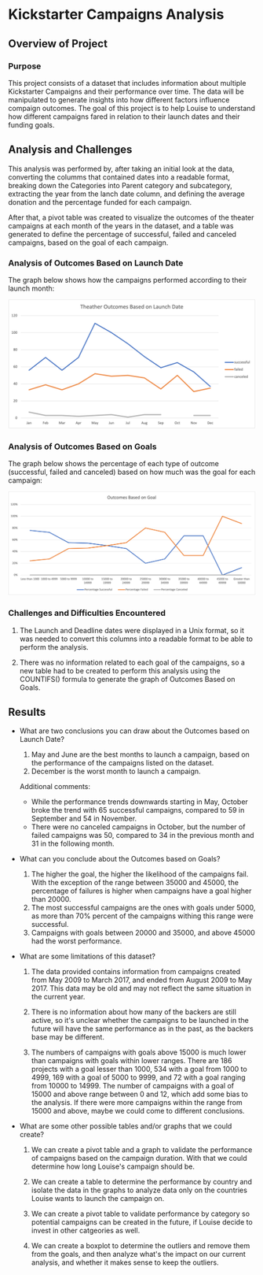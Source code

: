 # Kickstarter Campaigns Analysis

## Overview of Project

### Purpose
This project consists of a dataset that includes information about multiple Kickstarter Campaigns and their performance over time. The data will be manipulated to generate insights into how different factors influence compaign outcomes. The goal of this project is to help Louise to understand how different campaigns fared in relation to their launch dates and their funding goals. 

## Analysis and Challenges

This analysis was performed by, after taking an initial look at the data, converting the columms that contained dates into a readable format, breaking down the Categories into Parent category and subcategory, extracting the year from the lanch date column, and defining the average donation and the percentage funded for each campaign.

After that, a pivot table was created to visualize the outcomes of the theater campaigns at each month of the years in the dataset, and a table was generated to define the percentage of successful, failed and canceled campaigns, based on the goal of each campaign.

### Analysis of Outcomes Based on Launch Date

The graph below shows how the campaigns performed according to their launch month:

![Figure 1. Theater Outcomes based on Launch Date](https://github.com/ericosabino/kickstarter-analysis/blob/main/resources/Theater_Outcomes_vs_Launch.png)


### Analysis of Outcomes Based on Goals

The graph below shows the percentage of each type of outcome (successful, failed and canceled) based on how much was the goal for each campaign:

![Figure 2. Outcomes based on Goals](https://github.com/ericosabino/kickstarter-analysis/blob/main/resources/Outcomes_vs_Goals.png)


### Challenges and Difficulties Encountered

1. The Launch and Deadline dates were displayed in a Unix format, so it was needed to convert this columns into a readable format to be able to perform the analysis.

2. There was no information related to each goal of the campaigns, so a new table had to be created to perform this analysis using the COUNTIFS() formula to generate the graph of Outcomes Based on Goals.

## Results

- What are two conclusions you can draw about the Outcomes based on Launch Date?

   1. May and June are the best months to launch a campaign, based on the performance of the campaigns listed on the dataset.
   2. December is the worst month to launch a campaign.

   Additional comments:
   - While the performance trends downwards starting in May, October broke the trend with 65 successful campaigns, compared to 59 in September and 54 in November.
   - There were no canceled campaigns in October, but the number of failed campaigns was 50, compared to 34 in the previous month and 31 in the following month.


- What can you conclude about the Outcomes based on Goals?

  1. The higher the goal, the higher the likelihood of the campaigns fail. With the exception of the range between 35000 and 45000, the percentage of failures is higher when campaigns have a goal higher than 20000.
  2. The most successful campaigns are the ones with goals under 5000, as more than 70% percent of the campaigns withing this range were successful.
  3. Campaigns with goals between 20000 and 35000, and above 45000 had the worst performance.


- What are some limitations of this dataset?

  1. The data provided contains information from campaigns created from May 2009 to March 2017, and ended from August 2009 to May 2017. This data may be old and may not reflect the same situation in the current year.

  2. There is no information about how many of the backers are still active, so it's unclear whether the campaigns to be launched in the future will have the same performance as in the past, as the backers base may be different. 

  3. The numbers of campaigns with goals above 15000 is much lower than campaigns with goals within lower ranges. There are 186 projects with a goal lesser than 1000, 534 with a goal from 1000 to 4999, 169 with a goal of 5000 to 9999, and 72 with a goal ranging from 10000 to 14999. The number of campaigns with a goal of 15000 and above range between 0 and 12, which add some bias to the analysis. If there were more campaigns within the range from 15000 and above, maybe we could come to different conclusions.


- What are some other possible tables and/or graphs that we could create?

  1. We can create a pivot table and a graph to validate the performance of campaigns based on the campaign duration. With that we could determine how long Louise's campaign should be.

  2. We can create a table to determine the performance by country and isolate the data in the graphs to analyze data only on the countries Louise wants to launch the campaign on.

  3. We can create a pivot table to validate performance by category so potential campaigns can be created in the future, if Louise decide to invest in other catgeories as well.

  4. We can create a boxplot to determine the outliers and remove them from the goals, and then analyze what's the impact on our current analysis, and whether it makes sense to keep the outliers.
